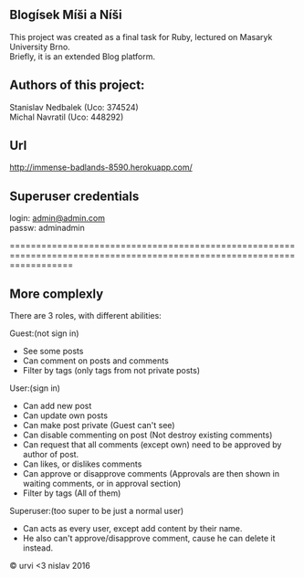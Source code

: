 Blogísek Míši a Níši
-----------------------------
This project was created as a final task for Ruby, lectured on Masaryk University Brno.<br />
Briefly, it is an extended Blog platform.

Authors of this project:
-----------------------------
Stanislav Nedbalek (Uco: 374524) <br />
Michal Navratil (Uco: 448292)

Url
----------
http://immense-badlands-8590.herokuapp.com/


Superuser credentials
----------
login: admin@admin.com<br />
passw: adminadmin

========================================================================================================================

More complexly
------------------
There are 3 roles, with different abilities:

Guest:(not sign in)
- See some posts
- Can comment on posts and comments
- Filter by tags (only tags from not private posts)

User:(sign in)
- Can add new post
- Can update own posts
- Can make post private (Guest can't see)
- Can disable commenting on post (Not destroy existing comments)
- Can request that all comments (except own) need to be approved by author of post.
- Can likes, or dislikes comments
- Can approve or disapprove comments (Approvals are then shown in waiting comments, or in approval section)
- Filter by tags (All of them)

Superuser:(too super to be just a normal user)
- Can acts as every user, except add content by their name.
- He also can't approve/disapprove comment, cause he can delete it instead.

© urvi <3 nislav 2016
